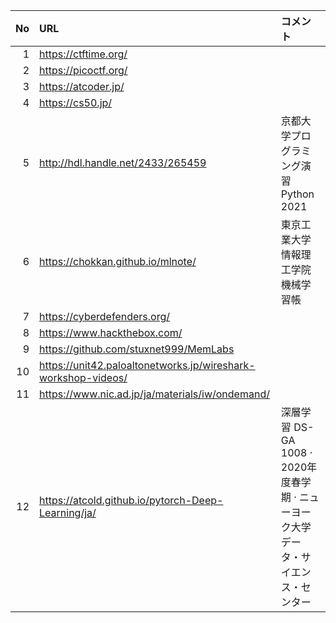|No|URL|コメント
|--:|:--|:--|
|  1|https://ctftime.org/
|  2|https://picoctf.org/
|  3|https://atcoder.jp/
|  4|https://cs50.jp/
|  5|http://hdl.handle.net/2433/265459 | 京都大学プログラミング演習 Python 2021
|  6|https://chokkan.github.io/mlnote/ | 東京工業大学情報理工学院 機械学習帳
|  7|https://cyberdefenders.org/
|  8|https://www.hackthebox.com/
|  9|https://github.com/stuxnet999/MemLabs
| 10|https://unit42.paloaltonetworks.jp/wireshark-workshop-videos/
| 11|https://www.nic.ad.jp/ja/materials/iw/ondemand/
| 12|https://atcold.github.io/pytorch-Deep-Learning/ja/ | 深層学習 DS-GA 1008 · 2020年度春学期 · ニューヨーク大学データ・サイエンス・センター |
